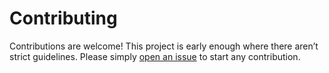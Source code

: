 # Contributing

Contributions are welcome! This project is early enough where there aren’t strict guidelines. Please simply [open an issue](https://github.com/drwpow/ts-blueprint/issues) to start any contribution.
